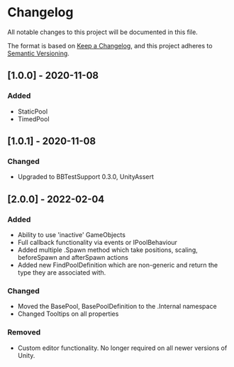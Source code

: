 # Changelog

All notable changes to this project will be documented in this file.

The format is based on [Keep a Changelog](https://keepachangelog.com/en/1.0.0/),
and this project adheres to [Semantic Versioning](https://semver.org/spec/v2.0.0.html).

## [1.0.0] - 2020-11-08

### Added

- StaticPool
- TimedPool

## [1.0.1] - 2020-11-08

### Changed

- Upgraded to BBTestSupport 0.3.0, UnityAssert

## [2.0.0] - 2022-02-04

### Added

- Ability to use 'inactive' GameObjects
- Full callback functionality via events or IPoolBehaviour
- Added multiple .Spawn method which take positions, scaling, beforeSpawn and afterSpawn actions
- Added new FindPoolDefinition which are non-generic and return the type they are associated with.

### Changed

- Moved the BasePool, BasePoolDefinition to the .Internal namespace
- Changed Tooltips on all properties

### Removed

- Custom editor functionality. No longer required on all newer versions of Unity.
